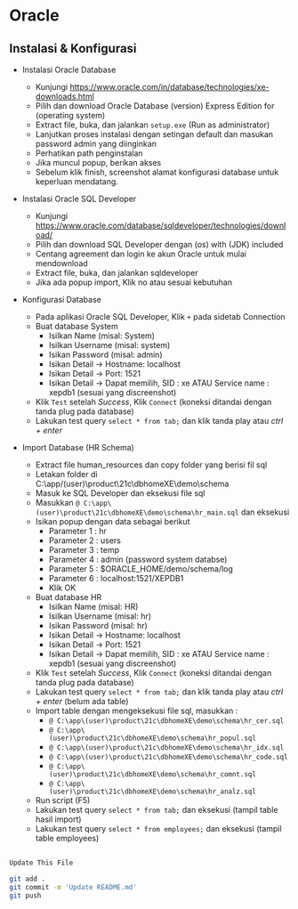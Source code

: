 # Oracle

## Instalasi & Konfigurasi
* Instalasi Oracle Database
    * Kunjungi https://www.oracle.com/in/database/technologies/xe-downloads.html
    * Pilih dan download Oracle Database (version) Express Edition for (operating system)
    * Extract file, buka, dan jalankan `setup.exe` (Run as administrator)
    * Lanjutkan proses instalasi dengan setingan default dan masukan password admin yang diinginkan
    * Perhatikan path penginstalan
    * Jika muncul popup, berikan akses
    * Sebelum klik finish, screenshot alamat konfigurasi database untuk keperluan mendatang.

* Instalasi Oracle SQL Developer
    * Kunjungi https://www.oracle.com/database/sqldeveloper/technologies/download/
    * Pilih dan download SQL Developer dengan (os) with (JDK) included
    * Centang agreement dan login ke akun Oracle untuk mulai mendownload
    * Extract file, buka, dan jalankan sqldeveloper
    * Jika ada popup import, Klik no atau sesuai kebutuhan

* Konfigurasi Database
    * Pada aplikasi Oracle SQL Developer, Klik `+` pada sidetab Connection
    * Buat database System
        * Isilkan Name (misal: System)
        * Isilkan Username (misal: system)
        * Isikan Password (misal: admin)
        * Isikan Detail -> Hostname: localhost
        * Isikan Detail -> Port: 1521
        * Isikan Detail -> Dapat memilih, SID : xe ATAU Service name : xepdb1 (sesuai yang discreenshot)
    * Klik `Test` setelah _Success_, Klik `Connect` (koneksi ditandai dengan tanda plug pada database)
    * Lakukan test query `select * from tab;` dan klik tanda play atau _ctrl + enter_

* Import Database (HR Schema)
    * Extract file human_resources dan copy folder yang berisi fil sql
    * Letakan folder di C:\app\/(user)\product\21c\dbhomeXE\demo\schema
    * Masuk ke SQL Developer dan eksekusi file sql
    * Masukkan `@ C:\app\(user)\product\21c\dbhomeXE\demo\schema\hr_main.sql` dan eksekusi
    * Isikan popup dengan data sebagai berikut
        * Parameter 1 : hr
        * Parameter 2 : users
        * Parameter 3 : temp
        * Parameter 4 : admin (password system databse)
        * Parameter 5 : $ORACLE_HOME/demo/schema/log
        * Parameter 6 : localhost:1521/XEPDB1
        * Klik OK
    * Buat database HR
        * Isilkan Name (misal: HR)
        * Isilkan Username (misal: hr)
        * Isikan Password (misal: hr)
        * Isikan Detail -> Hostname: localhost
        * Isikan Detail -> Port: 1521
        * Isikan Detail -> Dapat memilih, SID : xe ATAU Service name : xepdb1 (sesuai yang discreenshot)
    * Klik `Test` setelah _Success_, Klik `Connect` (koneksi ditandai dengan tanda plug pada database)
    * Lakukan test query `select * from tab;` dan klik tanda play atau _ctrl + enter_ (belum ada table)
    * Import table dengan mengeksekusi file sql, masukkan :
        * `@ C:\app\(user)\product\21c\dbhomeXE\demo\schema\hr_cer.sql`
        * `@ C:\app\(user)\product\21c\dbhomeXE\demo\schema\hr_popul.sql`
        * `@ C:\app\(user)\product\21c\dbhomeXE\demo\schema\hr_idx.sql`
        * `@ C:\app\(user)\product\21c\dbhomeXE\demo\schema\hr_code.sql`
        * `@ C:\app\(user)\product\21c\dbhomeXE\demo\schema\hr_comnt.sql`
        * `@ C:\app\(user)\product\21c\dbhomeXE\demo\schema\hr_analz.sql`
    * Run script (F5)
    * Lakukan test query `select * from tab;` dan eksekusi (tampil table hasil import)
    * Lakukan test query `select * from employees;` dan eksekusi (tampil table employees)

##
```bash
Update This File
```
```bash
git add .
git commit -m 'Update README.md'
git push

```